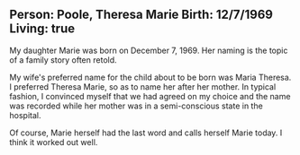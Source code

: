 Person: Poole, Theresa Marie
Birth: 12/7/1969
Living: true
---
My daughter Marie was born on December 7, 1969. Her naming is the topic of a
family story often retold.

My wife's preferred name for the child about to be born was Maria Theresa. I
preferred Theresa Marie, so as to name her after her mother. In typical fashion,
I convinced myself that we had agreed on my choice and the name was recorded 
while her mother was in a semi-conscious state in the hospital.

Of course, Marie herself had the last word and calls herself Marie today. I think
it worked out well.
